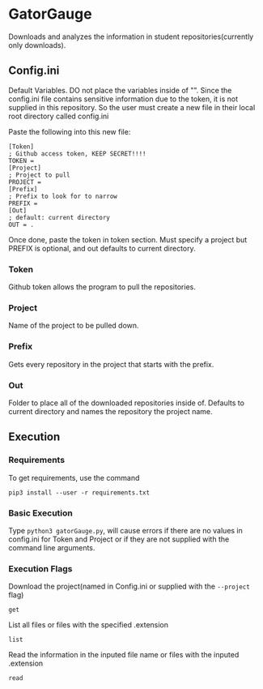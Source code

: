 # GatorGauge

Downloads and analyzes the information in student repositories(currently only downloads).

## Config.ini

Default Variables. DO not place the variables inside of "".
Since the config.ini file contains sensitive information due to the token,
it is not supplied in this repository. So the user must create a new file
in their local root directory called config.ini

Paste the following into this new file:

```
[Token]
; Github access token, KEEP SECRET!!!!
TOKEN =
[Project]
; Project to pull
PROJECT =
[Prefix]
; Prefix to look for to narrow
PREFIX =
[Out]
; default: current directory
OUT = .
```

Once done, paste the token in token section. Must specify a project but PREFIX
is optional, and out defaults to current directory.

### Token

Github token allows the program to pull the repositories.

### Project

Name of the project to be pulled down.

### Prefix

Gets every repository in the project that starts with the prefix.

### Out

Folder to place all of the downloaded repositories inside of. Defaults to
current directory and names the repository the project name.

## Execution

### Requirements

To get requirements, use the command

```
pip3 install --user -r requirements.txt
```

### Basic Execution

Type ```python3 gatorGauge.py```, will cause errors if there are no values in
config.ini for Token and Project or if they are not supplied with the command
line arguments.

### Execution Flags

Download the project(named in Config.ini or supplied with the ```--project``` flag)

```
get
```

List all files or files with the specified .extension

```
list
```

Read the information in the inputed file name or files with the inputed .extension

```
read
```
